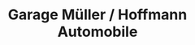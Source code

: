 ---
title: "Garage Müller / Hoffmann Automobile"
url: /zwingen/garage-mueller-hoffmann-automobile/
shop: Autowerkstatt
---
